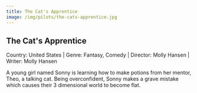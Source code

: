 ```yaml
---
title: The Cat's Apprentice
image: /img/pilots/the-cats-apprentice.jpg
---
```



## The Cat's Apprentice
Country: United States | Genre: Fantasy, Comedy | Director: Molly Hansen | Writer: Molly Hansen

A young girl named Sonny is learning how to make potions from her mentor, Theo, a talking cat. Being overconfident, Sonny makes a grave mistake which causes their 3 dimensional world to become flat.
